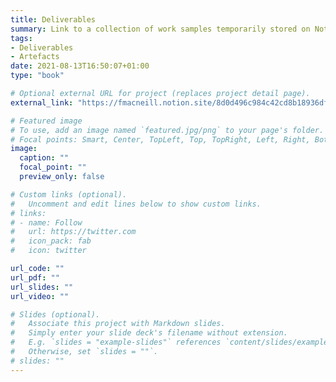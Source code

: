 ```yaml
---
title: Deliverables
summary: Link to a collection of work samples temporarily stored on Notion
tags: 
- Deliverables
- Artefacts
date: 2021-08-13T16:50:07+01:00
type: "book"

# Optional external URL for project (replaces project detail page).
external_link: "https://fmacneill.notion.site/8d0d496c984c42cd8b18936df0973fd5?v=6c9509c514db4637aac340cbdd62c0de"

# Featured image
# To use, add an image named `featured.jpg/png` to your page's folder.
# Focal points: Smart, Center, TopLeft, Top, TopRight, Left, Right, BottomLeft, Bottom, BottomRight.
image:
  caption: ""
  focal_point: ""
  preview_only: false

# Custom links (optional).
#   Uncomment and edit lines below to show custom links.
# links:
# - name: Follow
#   url: https://twitter.com
#   icon_pack: fab
#   icon: twitter

url_code: ""
url_pdf: ""
url_slides: ""
url_video: ""

# Slides (optional).
#   Associate this project with Markdown slides.
#   Simply enter your slide deck's filename without extension.
#   E.g. `slides = "example-slides"` references `content/slides/example-slides.md`.
#   Otherwise, set `slides = ""`.
# slides: ""
---
```

